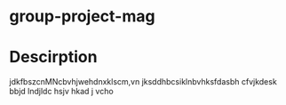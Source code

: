 # group-project-mag

# Descirption
jdkfbszcnMNcbvhjwehdnxklscm,vn  jksddhbcsiklnbvhksfdasbh cfvjkdesk bbjd lndjldc hsjv hkad j vcho